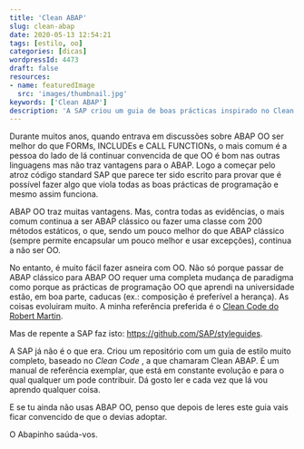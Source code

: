 ```yaml
---
title: 'Clean ABAP'
slug: clean-abap
date: 2020-05-13 12:54:21
tags: [estilo, oo]
categories: [dicas]
wordpressId: 4473
draft: false
resources:
- name: featuredImage
  src: 'images/thumbnail.jpg'
keywords: ['Clean ABAP']
description: 'A SAP criou um guia de boas prácticas inspirado no Clean Code do Robert Martin onde explica exaustivamente qual a melhor forma de programar em ABAP OO. '
---
```

Durante muitos anos, quando entrava em discussões sobre ABAP OO ser melhor do que FORMs, INCLUDEs e CALL FUNCTIONs, o mais comum é a pessoa do lado de lá continuar convencida de que OO é bom nas outras linguagens mas não traz vantagens para o ABAP. Logo a começar pelo atroz código standard SAP que parece ter sido escrito para provar que é possível fazer algo que viola todas as boas prácticas de programação e mesmo assim funciona.

<!--more-->

ABAP OO traz muitas vantagens. Mas, contra todas as evidências, o mais comum continua a ser ABAP clássico ou fazer uma classe com 200 métodos estáticos, o que, sendo um pouco melhor do que ABAP clássico (sempre permite encapsular um pouco melhor e usar excepções), continua a não ser OO.

No entanto, é muito fácil fazer asneira com OO. Não só porque passar de ABAP clássico para ABAP OO requer uma completa mudança de paradigma como porque as prácticas de programação OO que aprendi na universidade estão, em boa parte, caducas (ex.: composição é preferível a herança). As coisas evoluiram muito. A minha referência preferida é o [Clean Code do Robert Martin][1].

Mas de repente a SAP faz isto: <https://github.com/SAP/styleguides>.

A SAP já não é o que era. Criou um repositório com um guia de estilo muito completo, baseado no _Clean Code_ , a que chamaram Clean ABAP. É um manual de referência exemplar, que está em constante evolução e para o qual qualquer um pode contribuir. Dá gosto ler e cada vez que lá vou aprendo qualquer coisa.

E se tu ainda não usas ABAP OO, penso que depois de leres este guia vais ficar convencido de que o devias adoptar.

O Abapinho saúda-vos.

   [1]: http://cleancoder.com/products
